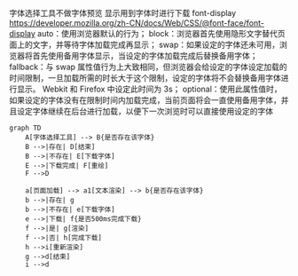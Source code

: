 字体选择工具不做字体预览
显示用到字体时进行下载
font-display
https://developer.mozilla.org/zh-CN/docs/Web/CSS/@font-face/font-display 
auto：使用浏览器默认的行为；
block：浏览器首先使用隐形文字替代页面上的文字，并等待字体加载完成再显示；
swap：如果设定的字体还未可用，浏览器将首先使用备用字体显示，当设定的字体加载完成后替换备用字体；
fallback：与 swap 属性值行为上大致相同，但浏览器会给设定的字体设定加载的时间限制，一旦加载所需的时长大于这个限制，设定的字体将不会替换备用字体进行显示。 Webkit 和 Firefox 中设定此时间为 3s；
optional：使用此属性值时，如果设定的字体没有在限制时间内加载完成，当前页面将会一直使用备用字体，并且设定字体继续在后台进行加载，以便下一次浏览时可以直接使用设定的字体

```mermaid
graph TD
    A[字体选择工具] --> B{是否存在该字体}
    B -->|存在| D[结束]
    B -->|不存在| E[下载字体]
    E -->|下载完成| F[重绘]
    F -->D

    a[页面加载] --> a1[文本渲染] --> b{是否存在该字体}
    b -->|存在| g
    b -->|不存在| e[下载字体]
    e -->|下载| f{是否500ms完成下载}
    f -->|是| g[渲染]
    f -->|否| h[完成下载]
    h -->i[重新渲染]
    g -->d[结束]
    i -->d
```